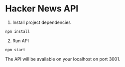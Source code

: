 # Hacker News API

1. Install project dependencies
```
npm install
```

2. Run API 

```
npm start
```

The API will be available on your localhost on port 3001.



